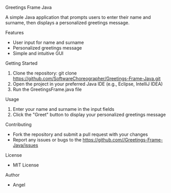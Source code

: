 Greetings Frame Java

A simple Java application that prompts users to enter their name and surname, then displays a personalized greetings message.

Features

- User input for name and surname
- Personalized greetings message
- Simple and intuitive GUI

Getting Started

1. Clone the repository: git clone https://github.com/SoftwareChoreographer/Greetings-Frame-Java.git
2. Open the project in your preferred Java IDE (e.g., Eclipse, IntelliJ IDEA)
3. Run the GreetingsFrame.java file

Usage

1. Enter your name and surname in the input fields
2. Click the "Greet" button to display your personalized greetings message

Contributing

- Fork the repository and submit a pull request with your changes
- Report any issues or bugs to the https://github.com//Greetings-Frame-Java/issues

License

- MIT License

Author

- Angel

